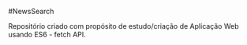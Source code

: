 #NewsSearch

Repositório criado com propósito de estudo/criação de Aplicação Web usando ES6 - fetch API.

